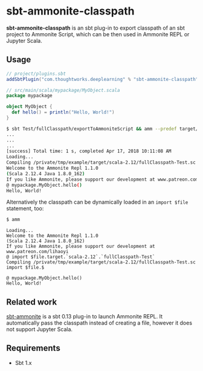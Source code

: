 # sbt-ammonite-classpath

**sbt-ammonite-classpath** is an sbt plug-in to export classpath of an sbt project to Ammonite Script, which can be then used in Ammonite REPL or Jupyter Scala.

## Usage

``` sbt
// project/plugins.sbt
addSbtPlugin("com.thoughtworks.deeplearning" % "sbt-ammonite-classpath" % "1.0.0")
```

``` scala
// src/main/scala/mypackage/MyObject.scala
package mypackage

object MyObject {
  def hello() = println("Hello, World!")
}
```

``` bash
$ sbt Test/fullClasspath/exportToAmmoniteScript && amm --predef target/scala-2.12/fullClasspath-Test.sc
...
...
...
[success] Total time: 1 s, completed Apr 17, 2018 10:11:08 AM
Loading...
Compiling /private/tmp/example/target/scala-2.12/fullClasspath-Test.sc
Welcome to the Ammonite Repl 1.1.0
(Scala 2.12.4 Java 1.8.0_162)
If you like Ammonite, please support our development at www.patreon.com/lihaoyi
@ mypackage.MyObject.hello() 
Hello, World!
```

Alternatively the classpath can be dynamically loaded in an `import $file` statement, too:

``` bash
$ amm
```

```
Loading...
Welcome to the Ammonite Repl 1.1.0
(Scala 2.12.4 Java 1.8.0_162)
If you like Ammonite, please support our development at www.patreon.com/lihaoyi
@ import $file.target.`scala-2.12`.`fullClasspath-Test` 
Compiling /private/tmp/example/target/scala-2.12/fullClasspath-Test.sc
import $file.$                                          

@ mypackage.MyObject.hello() 
Hello, World!
```
## Related work

[sbt-ammonite](https://github.com/alexarchambault/sbt-ammonite) is a sbt 0.13 plug-in to launch Ammonite REPL. It automatically pass the classpath instead of creating a file, however it does not support Jupyter Scala.

## Requirements

* Sbt 1.x
